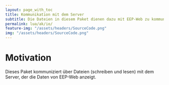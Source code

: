 ```yaml
---
layout: page_with_toc
title: Kommunikation mit dem Server
subtitle: Die Dateien in diesem Paket dienen dazu mit EEP-Web zu kommunizieren.  
permalink: lua/ak/io/
feature-img: "/assets/headers/SourceCode.png"
img: "/assets/headers/SourceCode.png"
---
```


# Motivation
Dieses Paket kommuniziert über Dateien (schreiben und lesen) mit dem Server, der die Daten von EEP-Web anzeigt.
